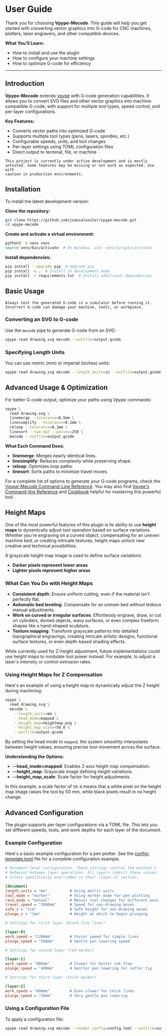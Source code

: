 # User Guide

Thank you for choosing **Vpype-Mecode**. This guide will help you get
started with converting vector graphics into G-code for CNC machines,
plotters, laser engravers, and other compatible devices.

**What You'll Learn:**

* How to install and use the plugin
* How to configure your machine settings
* How to optimize G-code for efficiency

---

## Introduction

**Vpype-Mecode** extends [vpype](https://github.com/abey79/vpype) with
G-code generation capabilities. It allows you to convert SVG files and
other vector graphics into machine-compatible G-code, with support for
multiple tool types, speed control, and per-layer configurations.

**Key Features:**

* Converts vector paths into optimized G-code
* Supports multiple tool types (pens, lasers, spindles, etc.)
* Configurable speeds, units, and tool changes
* Per-layer settings using TOML configuration files
* Direct output to terminal, file, or machine

```{warning}
This project is currently under active development and is mostly
untested. Some features may be missing or not work as expected. Use with
caution in production environments.
```

## Installation

To install the latest development version:

**Clone the repository:**

```bash
git clone https://github.com/joansalasoler/vpype-mecode.git
cd vpype-mecode
```

**Create and activate a virtual environment:**

```bash
python3 -m venv venv
source venv/bin/activate  # On Windows, use: venv\Scripts\activate
```

**Install dependencies:**

```bash
pip install --upgrade pip  # Upgrade pip
pip install -e .  # Install in development mode
pip install -r requirements.txt  # Install additional dependencies
```

## Basic Usage

```{warning}
Always test the generated G-code in a simulator before running it.
Incorrect G-code can damage your machine, tools, or workpiece.
```

### Converting an SVG to G-code

Use the `mecode` pipe to generate G-code from an SVG:

```bash
vpype read drawing.svg mecode --outfile=output.gcode
```

### Specifying Length Units

You can use metric (mm) or imperial (inches) units:

```bash
vpype read drawing.svg mecode --length_units=in --outfile=output.gcode
```

## Advanced Usage & Optimization

For better G-code output, optimize your paths using *Vpype* commands:

```bash
vpype \
  read drawing.svg \
  linemerge --tolerance=0.5mm \
  linesimplify --tolerance=0.1mm \
  reloop --tolerance=0.1mm \
  linesort --two-opt --passes=250 \
  mecode --outfile=output.gcode
```

**What Each Command Does:**

* **linemerge**: Merges nearly identical lines.
* **linesimplify**: Reduces complexity while preserving shape.
* **reloop**: Optimizes loop paths.
* **linesort**: Sorts paths to minimize travel moves.

For a complete list of options to generate your G-code programs, check
the [Vpype-Mecode Command-Line Reference](cli). You may also find
[Vpype's Command-line Reference](https://vpype.readthedocs.io/en/latest/reference.html)
and
[Cookbook](https://vpype.readthedocs.io/en/latest/cookbook.html)
helpful for mastering this powerful tool.

## Height Maps

One of the most powerful features of this plugin is its ability to use
**height maps** to dynamically adjust tool operation based on surface
variations. Whether you're engraving on a curved object, compensating
for an uneven machine bed, or creating intricate textures, height maps
unlock new creative and technical possibilities.

A grayscale height map image is used to define surface variations:

* **Darker pixels represent lower areas**
* **Lighter pixels represent higher areas**

### What Can You Do with Height Maps

* **Consistent depth**: Ensure uniform cutting, even if the material
  isn't perfectly flat.
* **Automatic bed leveling**: Compensate for an uneven bed without
  tedious manual adjustments.
* **Work on curved or irregular surfaces**: Effortlessly engrave, draw,
  or cut on cylinders, domed objects, wavy surfaces, or even complex
  freeform shapes like a hand-shaped sculpture.
* **Texture mapping**: Transform grayscale patterns into detailed
  topographical engravings, creating intricate artistic designs,
  functional surface textures, or even depth-based shading effects.

While currently used for Z-height adjustment, future implementations
could use height maps to modulate tool power instead. For example,
to adjust a laser's intensity or control extrusion rates.

### Using Height Maps for Z Compensation

Here's an example of using a height map to dynamically adjust the Z
height during machining:

```bash
vpype \
  read drawing.svg \
  mecode \
    --length_units=mm \
    --head_mode=mapped \
    --height_map=heightmap.png \
    --height_map_scale=50.0 \
    --outfile=output.gcode
```

By setting the head mode to `mapped`, the system smoothly interpolates
between height values, ensuring precise tool movement across the surface.

**Understanding the Options:**

* **--head_mode=mapped**: Enables Z-axis height map compensation.
* **--height_map**: Grayscale image defining height variations.
* **--height_map_scale**: Scale factor for height adjustments.

In this example, a scale factor of `50.0` means that a white pixel on
the height map image raises the tool by 50 mm, while black pixels result
in no height change.

## Advanced Configuration

The plugin supports per-layer configurations via a TOML file. This lets
you set different speeds, tools, and work depths for each layer of
the document.

### Example Configuration

Here's a basic example configuration for a pen plotter. See the
[config-template.toml](config.md) file for a complete configuration
example.

```ini
# Document-level configuration. These settings control the machine's
# behavior between layer operations. All layers inherit these values
# unless specifically overridden in their [layer-X] section.

[document]
length_units = "mm"          # Using metric units
tool_mode = "marker"         # Using marker mode for pen plotting
rack_mode = "manual"         # Manual tool changes for different pens
travel_speed = "3000mm"      # Speed for non-drawing moves
safe_z = "1cm"               # Safe height for non-drawing moves
plunge_z = "1mm"             # Height at which to begin plunging

# Settings for first layer (black fine liner)

[layer-0]
work_speed = "1200mm"        # Faster speed for simple lines
plunge_speed = "500mm"       # Gentle pen lowering speed

# Settings for second layer (red marker)

[layer-1]
work_speed = "800mm"         # Slower for better ink flow
plunge_speed = "400mm"       # Gentler pen lowering for softer tip

# Settings for third layer (thick marker)

[layer-2]
work_speed = "600mm"         # Even slower for thick lines
plunge_speed = "50mm"        # Very gentle pen lowering
```

### Using a Configuration File

To apply a configuration file:

```bash
vpype read drawing.svg mecode --render_config=config.toml --outfile=output.gcode
```